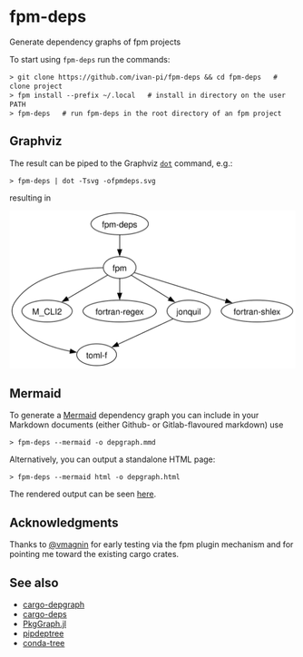 # fpm-deps

Generate dependency graphs of fpm projects

To start using `fpm-deps` run the commands:

```
> git clone https://github.com/ivan-pi/fpm-deps && cd fpm-deps   # clone project
> fpm install --prefix ~/.local   # install in directory on the user PATH
> fpm-deps   # run fpm-deps in the root directory of an fpm project
```

## Graphviz

The result can be piped to the Graphviz [`dot`](https://graphviz.org/doc/info/command.html) command, e.g.:

```
> fpm-deps | dot -Tsvg -ofpmdeps.svg
```
resulting in

![fpmdeps package dependency graph](./fpmdeps.svg)

## Mermaid

To generate a [Mermaid](https://mermaid.js.org/) dependency graph you can include in your Markdown documents (either Github- or Gitlab-flavoured markdown) use
```
> fpm-deps --mermaid -o depgraph.mmd
```

Alternatively, you can output a standalone HTML page:
```
> fpm-deps --mermaid html -o depgraph.html
```

The rendered output can be seen [here](https://ivan-pi.github.io/fpm-deps/depgraph.html).

## Acknowledgments

Thanks to [@vmagnin](https://github.com/vmagnin) for early testing via the fpm plugin mechanism and for pointing me toward the existing cargo crates.

## See also

- [cargo-depgraph](https://crates.io/crates/cargo-depgraph/)
- [cargo-deps](https://crates.io/crates/cargo-deps)
- [PkgGraph.jl](https://github.com/tfiers/PkgGraph.jl)
- [pipdeptree](https://pypi.org/project/pipdeptree/)
- [conda-tree](https://github.com/conda-incubator/conda-tree)
